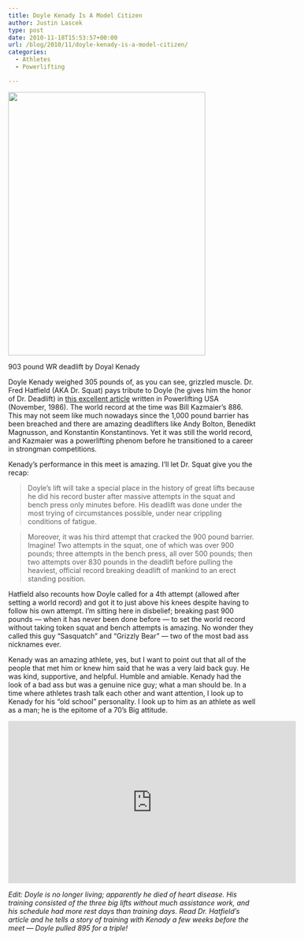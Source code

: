 ```yaml
---
title: Doyle Kenady Is A Model Citizen
author: Justin Lascek
type: post
date: 2010-11-18T15:53:57+00:00
url: /blog/2010/11/doyle-kenady-is-a-model-citizen/
categories:
  - Athletes
  - Powerlifting

---
```

<div id="attachment_3207" style="width: 410px" class="wp-caption aligncenter">
  <a href="/2010/11/pl0911.jpg"><img aria-describedby="caption-attachment-3207" data-attachment-id="3207" data-permalink="/blog/2010/11/doyle-kenady-is-a-model-citizen/pl0911/" data-orig-file="/2010/11/pl0911.jpg" data-orig-size="400,534" data-comments-opened="1" data-image-meta="{&quot;aperture&quot;:&quot;0&quot;,&quot;credit&quot;:&quot;&quot;,&quot;camera&quot;:&quot;&quot;,&quot;caption&quot;:&quot;&quot;,&quot;created_timestamp&quot;:&quot;0&quot;,&quot;copyright&quot;:&quot;&quot;,&quot;focal_length&quot;:&quot;0&quot;,&quot;iso&quot;:&quot;0&quot;,&quot;shutter_speed&quot;:&quot;0&quot;,&quot;title&quot;:&quot;&quot;}" data-image-title="pl0911" data-image-description="" data-medium-file="/2010/11/pl0911-299x400.jpg" data-large-file="/2010/11/pl0911.jpg" src="/2010/11/pl0911.jpg" alt="" title="pl0911" width="400" height="534" class="size-full wp-image-3207" srcset="/2010/11/pl0911.jpg 400w, /2010/11/pl0911-299x400.jpg 299w" sizes="(max-width: 400px) 100vw, 400px" /></a>
  
  <p id="caption-attachment-3207" class="wp-caption-text">
    903 pound WR deadlift by Doyal Kenady
  </p>
</div>


  

  
Doyle Kenady weighed 305 pounds of, as you can see, grizzled muscle. Dr. Fred Hatfield (AKA Dr. Squat) pays tribute to Doyle (he gives him the honor of Dr. Deadlift) in [this excellent article][1] written in Powerlifting USA (November, 1986). The world record at the time was Bill Kazmaier&#8217;s 886. This may not seem like much nowadays since the 1,000 pound barrier has been breached and there are amazing deadlifters like Andy Bolton, Benedikt Magnusson, and Konstantin Konstantinovs. Yet it was still the world record, and Kazmaier was a powerlifting phenom before he transitioned to a career in strongman competitions.
  

  
Kenady&#8217;s performance in this meet is amazing. I&#8217;ll let Dr. Squat give you the recap:

> Doyle&#8217;s lift will take a special place in the history of great lifts because he did his record buster after massive attempts in the squat and bench press only minutes before. His deadlift was done under the most trying of circumstances possible, under near crippling conditions of fatigue.
  
> 
  
> Moreover, it was his third attempt that cracked the 900 pound barrier. Imagine! Two attempts in the squat, one of which was over 900 pounds; three attempts in the bench press, all over 500 pounds; then two attempts over 830 pounds in the deadlift before pulling the heaviest, official record breaking deadlift of mankind to an erect standing position. 

Hatfield also recounts how Doyle called for a 4th attempt (allowed after setting a world record) and got it to just above his knees despite having to follow his own attempt. I&#8217;m sitting here in disbelief; breaking past 900 pounds &#8212; when it has never been done before &#8212; to set the world record without taking token squat and bench attempts is amazing. No wonder they called this guy &#8220;Sasquatch&#8221; and &#8220;Grizzly Bear&#8221; &#8212; two of the most bad ass nicknames ever.
  

  
Kenady was an amazing athlete, yes, but I want to point out that all of the people that met him or knew him said that he was a very laid back guy. He was kind, supportive, and helpful. Humble and amiable. Kenady had the look of a bad ass but was a genuine nice guy; what a man should be. In a time where athletes trash talk each other and want attention, I look up to Kenady for his &#8220;old school&#8221; personality. I look up to him as an athlete as well as a man; he is the epitome of a 70&#8217;s Big attitude.
  

  
<span class="embed-youtube" style="text-align:center; display: block;"><iframe class='youtube-player' type='text/html' width='584' height='329' src='https://www.youtube.com/embed/n99cgd8tTAY?version=3&#038;rel=1&#038;fs=1&#038;autohide=2&#038;showsearch=0&#038;showinfo=1&#038;iv_load_policy=1&#038;wmode=transparent' allowfullscreen='true' style='border:0;'></iframe></span>
  

  
_Edit: Doyle is no longer living; apparently he died of heart disease. His training consisted of the three big lifts without much assistance work, and his schedule had more rest days than training days. Read Dr. Hatfield&#8217;s article and he tells a story of training with Kenady a few weeks before the meet &#8212; Doyle pulled 895 for a triple!_

 [1]: http://drsquat.com/blog/drsquat/2010/03/03/doyle-kenady
